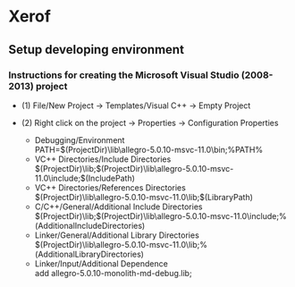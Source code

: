 # Xerof
## Setup developing environment
### Instructions for creating the Microsoft Visual Studio (2008-2013) project
- (1) File/New Project -> Templates/Visual C++ -> Empty Project

- (2) Right click on the project -> Properties -> Configuration Properties
  - Debugging/Environment <br>
      PATH=$(ProjectDir)\lib\allegro-5.0.10-msvc-11.0\bin;%PATH%
  - VC++ Directories/Include Directories <br>
      $(ProjectDir)\lib;$(ProjectDir)\lib\allegro-5.0.10-msvc-11.0\include;$(IncludePath)
  - VC++ Directories/References Directories <br>
      $(ProjectDir)\lib\allegro-5.0.10-msvc-11.0\lib;$(LibraryPath)
  - C/C++/General/Additional Include Directories <br>
      $(ProjectDir)\lib;$(ProjectDir)\lib\allegro-5.0.10-msvc-11.0\include;%(AdditionalIncludeDirectories) 
  - Linker/General/Additional Library Directories <br>
      $(ProjectDir)\lib\allegro-5.0.10-msvc-11.0\lib;%(AdditionalLibraryDirectories)
  - Linker/Input/Additional Dependence <br>
      add allegro-5.0.10-monolith-md-debug.lib;
